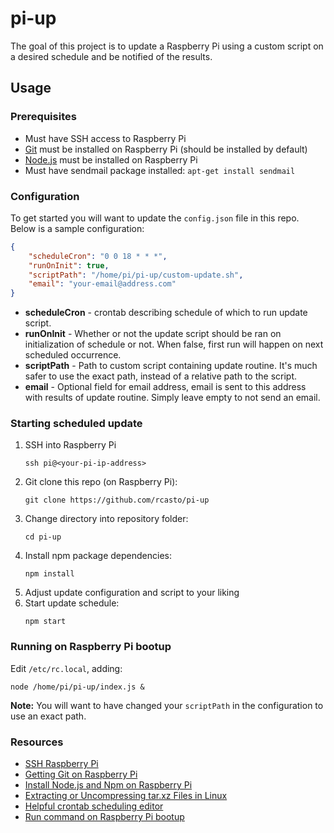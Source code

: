 # pi-up
The goal of this project is to update a Raspberry Pi using a custom script on a desired schedule and be notified of the results.

## Usage

### Prerequisites
- Must have SSH access to Raspberry Pi
- [Git](https://git-scm.com/downloads) must be installed on Raspberry Pi (should be installed by default)
- [Node.js](https://nodejs.org/en/download/) must be installed on Raspberry Pi
- Must have sendmail package installed: `apt-get install sendmail`

### Configuration
To get started you will want to update the `config.json` file in this repo. Below is a sample configuration:
```json
{
    "scheduleCron": "0 0 18 * * *",
    "runOnInit": true,
    "scriptPath": "/home/pi/pi-up/custom-update.sh",
    "email": "your-email@address.com"
}
```

- **scheduleCron** - crontab describing schedule of which to run update script.
- **runOnInit** - Whether or not the update script should be ran on initialization of schedule or not. When false, first run will happen on next scheduled occurrence.
- **scriptPath** - Path to custom script containing update routine. It's much safer to use the exact path, instead of a relative path to the script.
- **email** - Optional field for email address, email is sent to this address with results of update routine. Simply leave empty to not send an email.

### Starting scheduled update
1. SSH into Raspberry Pi
    ```
    ssh pi@<your-pi-ip-address>
    ```
2. Git clone this repo (on Raspberry Pi):
    ```
    git clone https://github.com/rcasto/pi-up
    ```
3. Change directory into repository folder:
    ```
    cd pi-up
    ```
4. Install npm package dependencies:
    ```
    npm install
    ```
5. Adjust update configuration and script to your liking
6. Start update schedule:
    ```
    npm start
    ```

### Running on Raspberry Pi bootup
Edit `/etc/rc.local`, adding:
```
node /home/pi/pi-up/index.js &
```

**Note:** You will want to have changed your `scriptPath` in the configuration to use an exact path.

### Resources
- [SSH Raspberry Pi](https://www.raspberrypi.org/documentation/remote-access/ssh/)
- [Getting Git on Raspberry Pi](https://projects.raspberrypi.org/en/projects/getting-started-with-git/4)
- [Install Node.js and Npm on Raspberry Pi](https://www.instructables.com/id/Install-Nodejs-and-Npm-on-Raspberry-Pi/)
- [Extracting or Uncompressing tar.xz Files in Linux](https://scottlinux.com/2014/01/07/extracting-or-uncompressing-tar-xz-files-in-linux/)
- [Helpful crontab scheduling editor](https://crontab.guru/)
- [Run command on Raspberry Pi bootup](https://www.raspberrypi.org/documentation/linux/usage/rc-local.md)